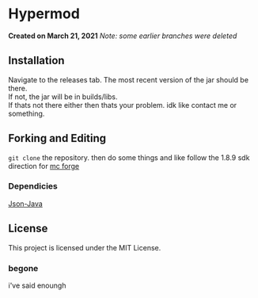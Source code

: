 # Hypermod
**Created on March 21, 2021**
*Note: some earlier branches were deleted*
## Installation 
Navigate to the releases tab. The most recent version of the jar should be there. <br>
If not, the jar will be in builds/libs. <br>
If thats not there either then thats your problem. idk like contact me or something.
## Forking and Editing
`git clone` the repository. 
then do some things and like follow the 1.8.9 sdk direction for [mc forge](https://files.minecraftforge.net/)
### Dependicies
[Json-Java](https://github.com/stleary/JSON-java)
## License
This project is licensed under the MIT License.
### begone
i've said enoungh
